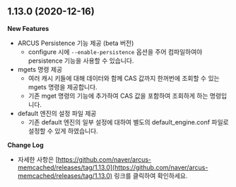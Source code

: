 ## 1.13.0 (2020-12-16)

**New Features**

- ARCUS Persistence 기능 제공 (beta 버전)
  - configure 시에 `--enable-persistence` 옵션을 주어 컴파일하여야 persistence 기능을 사용할 수 있습니다.
- mgets 명령 제공
  - 여러 캐시 키들에 대해 데이터와 함께 CAS 값까지 한꺼번에 조회할 수 있는 mgets 명령을 제공합니다.
  - 기존 mget 명령의 기능에 추가하여 CAS 값을 포함하여 조회하게 하는 명령입니다.
- default 엔진의 설정 파일 제공
  - 기존 default 엔진의 일부 설정에 대하여 별도의 default_engine.conf 파일로 설정할 수 있게 하였습니다.

**Change Log**

- 자세한 사항은 [https://github.com/naver/arcus-memcached/releases/tag/1.13.0](https://github.com/naver/arcus-memcached/releases/tag/1.13.0) 링크를 클릭하여 확인하세요.
